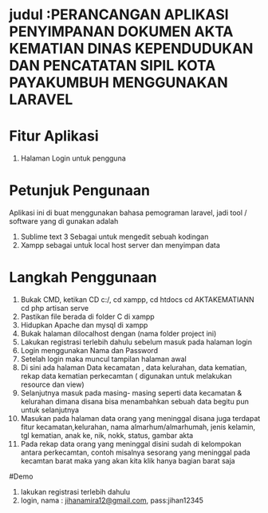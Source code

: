 # judul :PERANCANGAN APLIKASI PENYIMPANAN DOKUMEN AKTA KEMATIAN  DINAS KEPENDUDUKAN DAN PENCATATAN SIPIL KOTA PAYAKUMBUH  MENGGUNAKAN LARAVEL

# Fitur Aplikasi 
1. Halaman Login untuk pengguna

# Petunjuk Pengunaan
Aplikasi ini di buat menggunakan bahasa pemograman laravel, jadi tool / software yang di gunakan adalah 
1. Sublime text 3 Sebagai untuk mengedit sebuah kodingan
2. Xampp sebagai untuk local host server dan menyimpan data

 # Langkah Penggunaan 
 1. Bukak CMD, ketikan CD c:/, cd xampp, cd htdocs cd AKTAKEMATIANN cd php artisan serve
 2. Pastikan file berada di folder C di xampp
 3. Hidupkan Apache dan mysql di xampp
 4. Bukak halaman dilocalhost dengan (nama folder project ini)
 5. Lakukan registrasi terlebih dahulu sebelum masuk pada halaman login
 6. Login menggunakan Nama dan Password
 7. Setelah login maka muncul tampilan halaman awal
 8. Di sini ada halaman Data kecamatan , data kelurahan, data kematian, rekap data kematian perkecamtan ( digunakan untuk melakukan resource dan view)
 9. Selanjutnya masuk pada masing- masing seperti data kecamatan & kelurahan dimana disana bisa menambahkan sebuah data begitu pun untuk selanjutnya
 10. Masukan pada halaman data orang yang meninggal disana juga terdapat fitur kecamatan,kelurahan, nama almarhum/almarhumah, jenis kelamin, tgl kematian, anak ke, nik, nokk, status, gambar akta
 11. Pada rekap data orang yang meninggal disini sudah di kelompokan antara perkecamtan, contoh misalnya sesorang yang meninggal pada kecamtan barat maka yang akan kita klik hanya bagian barat saja


#Demo 
1. lakukan registrasi terlebih dahulu 
2. login, nama : jihanamira12@gmail.com, pass:jihan12345
 
